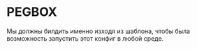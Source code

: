 # PEGBOX

Мы должны билдить именно изходя из шаблона, чтобы была возможность запустить этот конфиг в любой среде.
